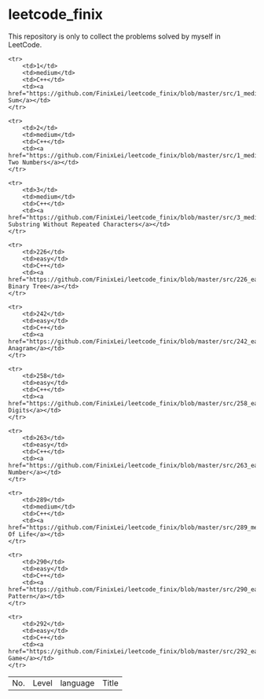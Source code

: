 # leetcode_finix

This repository is only to collect the problems solved by myself in LeetCode. 

<table>
	<tr>
		<td>No.</td>
		<td>Level</td>
		<td>language</td>
		<td>Title</td>
	</tr>

	<tr>
		<td>1</td>
		<td>medium</td>
		<td>C++</td>
		<td><a href="https://github.com/FinixLei/leetcode_finix/blob/master/src/1_medium_TwoSum.cpp">Two Sum</a></td>
	</tr>

	<tr>
		<td>2</td>
		<td>medium</td>
		<td>C++</td>
		<td><a href="https://github.com/FinixLei/leetcode_finix/blob/master/src/1_medium_TwoSum.cpp">Add Two Numbers</a></td>
	</tr>

	<tr>
		<td>3</td>
		<td>medium</td>
		<td>C++</td>
		<td><a href="https://github.com/FinixLei/leetcode_finix/blob/master/src/3_medium_LongestSubstringWithoutRepeatingCharacters.cpp">Longest Substring Without Repeated Characters</a></td>
	</tr>
    
	<tr>
		<td>226</td>
		<td>easy</td>
		<td>C++</td>
		<td><a href="https://github.com/FinixLei/leetcode_finix/blob/master/src/226_easy_InvertBinaryTree.cpp">Invert Binary Tree</a></td>
	</tr>

	<tr>
		<td>242</td>
		<td>easy</td>
		<td>C++</td>
		<td><a href="https://github.com/FinixLei/leetcode_finix/blob/master/src/242_easy_ValidAnagram.cpp">Valid Anagram</a></td>
	</tr>

	<tr>
		<td>258</td>
		<td>easy</td>
		<td>C++</td>
		<td><a href="https://github.com/FinixLei/leetcode_finix/blob/master/src/258_easy_AddDigits.cpp">Add Digits</a></td>
	</tr>

	<tr>
		<td>263</td>
		<td>easy</td>
		<td>C++</td>
		<td><a href="https://github.com/FinixLei/leetcode_finix/blob/master/src/263_easy_UglyNumber.cpp">Ugly Number</a></td>
	</tr>

	<tr>
		<td>289</td>
		<td>medium</td>
		<td>C++</td>
		<td><a href="https://github.com/FinixLei/leetcode_finix/blob/master/src/289_medium_GameOfLife.cpp">Game Of Life</a></td>
	</tr>

	<tr>
		<td>290</td>
		<td>easy</td>
		<td>C++</td>
		<td><a href="https://github.com/FinixLei/leetcode_finix/blob/master/src/290_easy_WordPattern.cpp">Word Pattern</a></td>
	</tr>

	<tr>
		<td>292</td>
		<td>easy</td>
		<td>C++</td>
		<td><a href="https://github.com/FinixLei/leetcode_finix/blob/master/src/292_easy_NimGame.cpp">Nim Game</a></td>
	</tr>

</table>